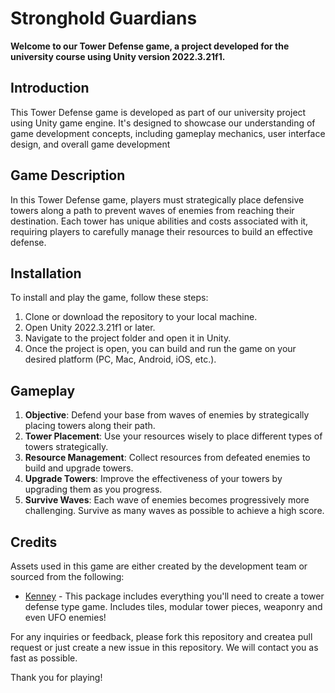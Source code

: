 # Stronghold Guardians

**Welcome to our Tower Defense game, a project developed for the university course using Unity version 2022.3.21f1.**

## Introduction

This Tower Defense game is developed as part of our university project using Unity game engine. It's designed to showcase our understanding of game development concepts, including gameplay mechanics, user interface design, and overall game development

## Game Description

In this Tower Defense game, players must strategically place defensive towers along a path to prevent waves of enemies from reaching their destination. Each tower has unique abilities and costs associated with it, requiring players to carefully manage their resources to build an effective defense.

## Installation

To install and play the game, follow these steps:

1. Clone or download the repository to your local machine.
2. Open Unity 2022.3.21f1 or later.
3. Navigate to the project folder and open it in Unity.
4. Once the project is open, you can build and run the game on your desired platform (PC, Mac, Android, iOS, etc.).

## Gameplay

1. **Objective**: Defend your base from waves of enemies by strategically placing towers along their path.
2. **Tower Placement**: Use your resources wisely to place different types of towers strategically.
3. **Resource Management**: Collect resources from defeated enemies to build and upgrade towers.
4. **Upgrade Towers**: Improve the effectiveness of your towers by upgrading them as you progress.
5. **Survive Waves**: Each wave of enemies becomes progressively more challenging. Survive as many waves as possible to achieve a high score.

## Credits

Assets used in this game are either created by the development team or sourced from the following:

- [Kenney](https://kenney-assets.itch.io/tower-defense-kit) - This package includes everything you'll need to create a tower defense type game. Includes tiles, modular tower pieces, weaponry and even UFO enemies!

For any inquiries or feedback, please fork this repository and createa pull request or just create a new issue in this repository. We will contact you as fast as possible.

Thank you for playing!


